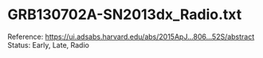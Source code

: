 # GRB130702A-SN2013dx_Radio.txt

Reference: https://ui.adsabs.harvard.edu/abs/2015ApJ...806...52S/abstract
Status: Early, Late, Radio